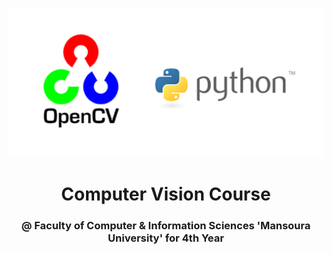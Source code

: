<p align='center'>
<img src='repoAssets/logo.png'>
</p>
<h1 align="center" > Computer Vision Course </h1>
<h3 align="center">
@ Faculty of Computer & Information Sciences 'Mansoura University' for 4th Year
</h3>
